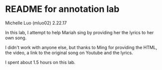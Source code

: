 # README for annotation lab
Michelle Luo (mluo02)
2.22.17

In this lab, I attempt to help Mariah sing by providing her the lyrics to
her own song.

I didn't work with anyone else, but thanks to Ming for providing the HTML,
the video, a link to the original song on Youtube and the lyrics.

I spent about 1.5 hours on this lab.
